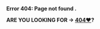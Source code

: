 **Error 404: Page not found .**  
  
  
**ARE YOU LOOKING FOR -> **[404❤](https://github.com/buger404/Inter.Net.Wiki/blob/master/%E5%86%B0%E6%A3%8D.md)**?**  